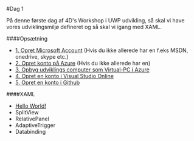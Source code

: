 #Dag 1

På denne første dag af 4D's Workshop i UWP udvikling, så skal vi have vores udviklingsmiljø defineret og så skal vi igang med XAML.


####Opsætning
- [1. Opret Microsoft Account](/Mis/CreateMicrosoftAccount.md) (Hvis du ikke allerede har en f.eks MSDN, onedrive, skype etc.)
- [2. Opret konto på Azure](/Mis/CreateAzureAccount.md) (Hvis du ikke allerede har en)
- [3. Opbyg udviklings computer som Virtual-PC i Azure](/Mis/CreateVirtualPC.md)
- [4. Opret en konto i Visual Studio Online](/Mis/CreateTFSAccount.md)
- [5. Opret en konto i Github](/Mis/CreateGithubAccount.md)

####XAML

- [Hello World!](/XAML/Vejledning/HelloWorld.md)
- SplitView
- RelativePanel
- AdaptiveTrigger
- Databinding



